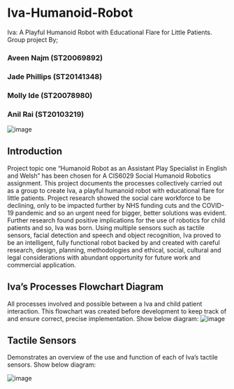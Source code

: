 # Iva-Humanoid-Robot
Iva: A Playful Humanoid Robot with Educational Flare for Little Patients. 
Group project By; 
### Aveen Najm (ST20069892) 
### Jade Phillips (ST20141348) 
### Molly Ide (ST20078980)  
### Anil Rai (ST20103219)

![image](https://user-images.githubusercontent.com/81532727/119871772-b0ba8200-bf1a-11eb-91cc-7dbd6ad8e9ad.png)




## Introduction 

Project topic one “Humanoid Robot as an Assistant Play Specialist in English and Welsh” has been chosen for A CIS6029 Social Humanoid Robotics assignment.
This project documents the processes collectively carried out as a group to create Iva, a playful humanoid robot with educational flare for little patients. Project research showed the social care workforce to be declining, only to be impacted further by NHS funding cuts and the COVID-19 pandemic and so an urgent need for bigger, better solutions was evident. Further research found positive implications for the use of robotics for child patients and so, Iva was born. Using multiple sensors such as tactile sensors, facial detection and speech and object recognition, Iva proved to be an intelligent, fully functional robot backed by and created with careful research, design, planning, methodologies and ethical, social, cultural and legal considerations with abundant opportunity for future work and commercial application. 

## Iva’s Processes Flowchart Diagram 

All processes involved and possible between a Iva and child patient interaction. This flowchart was created before development to keep track of and ensure correct, precise implementation. Show below diagram:
![image](https://user-images.githubusercontent.com/81532727/119868211-ad24fc00-bf16-11eb-8892-652116ebd096.png)

## Tactile Sensors 
Demonstrates an overview of the use and function of each of Iva’s tactile sensors.
Show below diagram:

![image](https://user-images.githubusercontent.com/81532727/119868410-eb222000-bf16-11eb-817d-bd26d01997fc.png)

